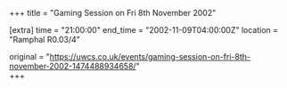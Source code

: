 +++
title = "Gaming Session on Fri 8th November 2002"

[extra]
time = "21:00:00"
end_time = "2002-11-09T04:00:00Z"
location = "Ramphal R0.03/4"

original = "https://uwcs.co.uk/events/gaming-session-on-fri-8th-november-2002-1474488934658/"    
+++



